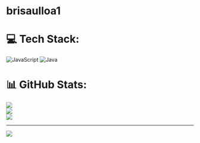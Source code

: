 # brisaulloa1

# 💻 Tech Stack:
![JavaScript](https://img.shields.io/badge/javascript-%23323330.svg?style=for-the-badge&logo=javascript&logoColor=%23F7DF1E) ![Java](https://img.shields.io/badge/java-%23ED8B00.svg?style=for-the-badge&logo=openjdk&logoColor=white)
# 📊 GitHub Stats:
![](https://github-readme-stats.vercel.app/api?username=brisaulloa&theme=shadow_blue&hide_border=false&include_all_commits=false&count_private=false)<br/>
![](https://github-readme-streak-stats.herokuapp.com/?user=brisaulloa&theme=shadow_blue&hide_border=false)<br/>
![](https://github-readme-stats.vercel.app/api/top-langs/?username=brisaulloa&theme=shadow_blue&hide_border=false&include_all_commits=false&count_private=false&layout=compact)

---
[![](https://visitcount.itsvg.in/api?id=brisaulloa&icon=0&color=0)](https://visitcount.itsvg.in)

<!-- Proudly created with GPRM ( https://gprm.itsvg.in ) -->
